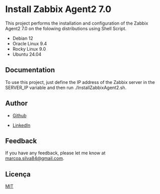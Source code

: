
# Install Zabbix Agent2 7.0

This project performs the installation and configuration of the Zabbix Agent2 7.0 on the folowing distributions using Shell Script.

- Debian 12
- Oracle Linux 9.4
- Rocky Linux 9.0
- Ubuntu 24.04


## Documentation

To use this project, just define the IP address of the Zabbix server in the SERVER_IP variable and then run ./InstallZabbixAgent2.sh.


## Author

- [Github](https://github.com/marcoantonio11)

- [LinkedIn](https://www.linkedin.com/in/marcosilvarj)
## Feedback

If you have any feedback, please let me know at marcoa.silva84@gmail.com.


## Licença

[MIT](https://choosealicense.com/licenses/mit/)


